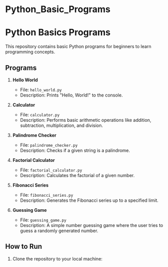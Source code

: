 # Python_Basic_Programs
# Python Basics Programs

This repository contains basic Python programs for beginners to learn programming concepts.

## Programs

1. **Hello World**
   - File: `hello_world.py`
   - Description: Prints "Hello, World!" to the console.

2. **Calculator**
   - File: `calculator.py`
   - Description: Performs basic arithmetic operations like addition, subtraction, multiplication, and division.

3. **Palindrome Checker**
   - File: `palindrome_checker.py`
   - Description: Checks if a given string is a palindrome.

4. **Factorial Calculator**
   - File: `factorial_calculator.py`
   - Description: Calculates the factorial of a given number.

5. **Fibonacci Series**
   - File: `fibonacci_series.py`
   - Description: Generates the Fibonacci series up to a specified limit.

6. **Guessing Game**
   - File: `guessing_game.py`
   - Description: A simple number guessing game where the user tries to guess a randomly generated number.

## How to Run

1. Clone the repository to your local machine:
